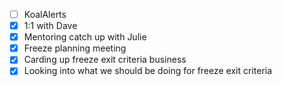 * [ ] KoalAlerts
* [x] 1:1 with Dave
* [x] Mentoring catch up with Julie
* [x] Freeze planning meeting
* [x] Carding up freeze exit criteria business
* [x] Looking into what we should be doing for freeze exit criteria
